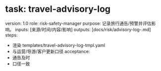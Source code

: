 # task: travel-advisory-log

version: 1.0
role: risk-safety-manager
purpose: 记录旅行通告/预警并评估影响。
inputs: [来源/时间/内容/影响]
outputs: [docs/risk/advisory-log-<period>.md]
steps:

- 渲染 templates/travel-advisory-log-tmpl.yaml
- 与运营/导游/客户更新口径
  acceptance:
- 通告及时
- 口径一致
